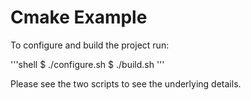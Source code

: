 # Cmake Example

To configure and build the project run:

'''shell
$ ./configure.sh
$ ./build.sh
'''

Please see the two scripts to see the underlying details.
